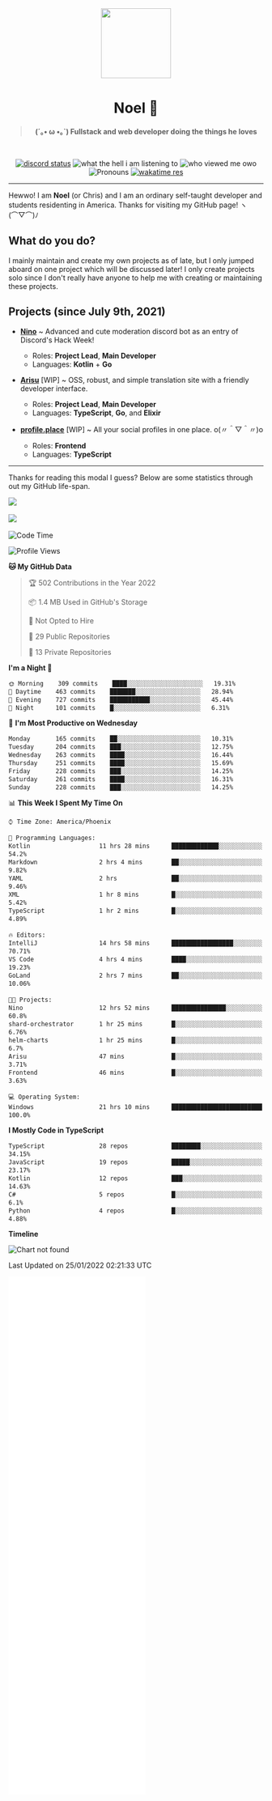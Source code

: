 <div align='center'>
  <div align='center'>
    <img
      src='https://cdn.floofy.dev/art/icons/icon_cinnamonserval.png'
      width='138'
      height='138'
    />
  </div>
  <h1>Noel 🐾</h1>
  <blockquote><strong>(´｡• ω •｡`) Fullstack and web developer doing the things he loves</strong></blockquote>

  <br />

  <a href='https://discord.com/users/280158289667555328' target='_blank'><img alt="discord status" src="https://dev.discordprofiles.me/badge/status/280158289667555328" /></a>
  <img alt="what the hell i am listening to" src="https://dev.discordprofiles.me/badge/spotify/280158289667555328" />
  <img alt="who viewed me owo" src="https://komarev.com/ghpvc/?username=auguwu" />
  <img alt='Pronouns' src='https://img.shields.io/endpoint?url=https://pronoundb.org/shields/6004d014406af11e4593a013' />
  <a href="https://wakatime.com/@auguwu" target='_blank'>
    <img alt='wakatime res' src='https://wakatime.com/badge/user/89736485-42ec-4c0f-a2f3-481db74514dc.svg' />
  </a>
</div>

<hr />

Hewwo! I am **Noel** (or Chris) and I am an ordinary self-taught developer and students residenting in America. Thanks for visiting my GitHub page! ヽ(⌒▽⌒)ﾉ

## What do you do?
I mainly maintain and create my own projects as of late, but I only jumped aboard on one project which will be discussed later! I only create projects
solo since I don't really have anyone to help me with creating or maintaining these projects.

## Projects (since July 9th, 2021)
- [**Nino**](https://nino.sh) ~ Advanced and cute moderation discord bot as an entry of Discord's Hack Week!
  - Roles: **Project Lead**, **Main Developer**
  - Languages: **Kotlin** + **Go**

- [**Arisu**](https://arisu.land) [WIP] ~ OSS, robust, and simple translation site with a friendly developer interface.
  - Roles: **Project Lead**, **Main Developer**
  - Languages: **TypeScript**, **Go**, and **Elixir**

- [**profile.place**](https://profile.place) [WIP] ~ All your social profiles in one place. o(〃＾▽＾〃)o
  - Roles: **Frontend**
  - Languages: **TypeScript**

---

Thanks for reading this modal I guess? Below are some statistics through out my GitHub life-span.

![](https://github-readme-stats.vercel.app/api?username=auguwu&count_private=true&show_icons=true&theme=gruvbox)

![](https://github-readme-stats.vercel.app/api/top-langs/?username=auguwu&layout=compact&theme=gruvbox)

<!--START_SECTION:waka-->
![Code Time](http://img.shields.io/badge/Code%20Time-2%2C662%20hrs%2018%20mins-blue)

![Profile Views](http://img.shields.io/badge/Profile%20Views-4-blue)

**🐱 My GitHub Data** 

> 🏆 502 Contributions in the Year 2022
 > 
> 📦 1.4 MB Used in GitHub's Storage 
 > 
> 🚫 Not Opted to Hire
 > 
> 📜 29 Public Repositories 
 > 
> 🔑 13 Private Repositories  
 > 
**I'm a Night 🦉** 

```text
🌞 Morning    309 commits    ████░░░░░░░░░░░░░░░░░░░░░   19.31% 
🌆 Daytime    463 commits    ███████░░░░░░░░░░░░░░░░░░   28.94% 
🌃 Evening    727 commits    ███████████░░░░░░░░░░░░░░   45.44% 
🌙 Night      101 commits    █░░░░░░░░░░░░░░░░░░░░░░░░   6.31%

```
📅 **I'm Most Productive on Wednesday** 

```text
Monday       165 commits    ██░░░░░░░░░░░░░░░░░░░░░░░   10.31% 
Tuesday      204 commits    ███░░░░░░░░░░░░░░░░░░░░░░   12.75% 
Wednesday    263 commits    ████░░░░░░░░░░░░░░░░░░░░░   16.44% 
Thursday     251 commits    ████░░░░░░░░░░░░░░░░░░░░░   15.69% 
Friday       228 commits    ███░░░░░░░░░░░░░░░░░░░░░░   14.25% 
Saturday     261 commits    ████░░░░░░░░░░░░░░░░░░░░░   16.31% 
Sunday       228 commits    ███░░░░░░░░░░░░░░░░░░░░░░   14.25%

```


📊 **This Week I Spent My Time On** 

```text
⌚︎ Time Zone: America/Phoenix

💬 Programming Languages: 
Kotlin                   11 hrs 28 mins      █████████████░░░░░░░░░░░░   54.2% 
Markdown                 2 hrs 4 mins        ██░░░░░░░░░░░░░░░░░░░░░░░   9.82% 
YAML                     2 hrs               ██░░░░░░░░░░░░░░░░░░░░░░░   9.46% 
XML                      1 hr 8 mins         █░░░░░░░░░░░░░░░░░░░░░░░░   5.42% 
TypeScript               1 hr 2 mins         █░░░░░░░░░░░░░░░░░░░░░░░░   4.89%

🔥 Editors: 
IntelliJ                 14 hrs 58 mins      █████████████████░░░░░░░░   70.71% 
VS Code                  4 hrs 4 mins        ████░░░░░░░░░░░░░░░░░░░░░   19.23% 
GoLand                   2 hrs 7 mins        ██░░░░░░░░░░░░░░░░░░░░░░░   10.06%

🐱‍💻 Projects: 
Nino                     12 hrs 52 mins      ███████████████░░░░░░░░░░   60.8% 
shard-orchestrator       1 hr 25 mins        █░░░░░░░░░░░░░░░░░░░░░░░░   6.76% 
helm-charts              1 hr 25 mins        █░░░░░░░░░░░░░░░░░░░░░░░░   6.7% 
Arisu                    47 mins             █░░░░░░░░░░░░░░░░░░░░░░░░   3.71% 
Frontend                 46 mins             █░░░░░░░░░░░░░░░░░░░░░░░░   3.63%

💻 Operating System: 
Windows                  21 hrs 10 mins      █████████████████████████   100.0%

```

**I Mostly Code in TypeScript** 

```text
TypeScript               28 repos            ████████░░░░░░░░░░░░░░░░░   34.15% 
JavaScript               19 repos            █████░░░░░░░░░░░░░░░░░░░░   23.17% 
Kotlin                   12 repos            ███░░░░░░░░░░░░░░░░░░░░░░   14.63% 
C#                       5 repos             █░░░░░░░░░░░░░░░░░░░░░░░░   6.1% 
Python                   4 repos             █░░░░░░░░░░░░░░░░░░░░░░░░   4.88%

```


**Timeline**

![Chart not found](https://raw.githubusercontent.com/auguwu/auguwu/master/charts/bar_graph.png) 


 Last Updated on 25/01/2022 02:21:33 UTC
<!--END_SECTION:waka-->

![](./github-metrics.svg)
